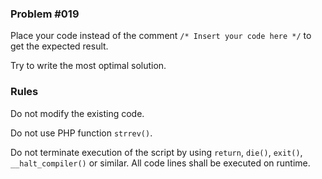 
### Problem #019

Place your code instead of the comment `/* Insert your code here */` to get the expected result.

Try to write the most optimal solution.


### Rules

Do not modify the existing code.

Do not use PHP function `strrev()`.

Do not terminate execution of the script by using `return`, `die()`, `exit()`,
`__halt_compiler()` or similar. All code lines shall be executed on runtime.
